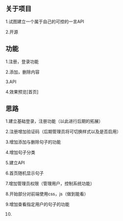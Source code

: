 ## 关于项目
1.试图建立一个属于自己的可控的一言API

2.开源

## 功能
1.注册，登录功能

2.添加，删除内容

3.API

4.效果预览[首页]

## 思路
1.建立基础登录，注册功能（以此进行后期的拓展）

2.注册增加验证码（后期管理员将可切换样式以及是否启用）

3.增加添加与删除句子的功能

4.增加句子分类

5.建立API

6.首页随机显示句子

7.增加管理员权限（管理用户，控制系统功能）

8.开始部分对前端使用css，js（做到能看）

9.增加查看指定用户的句子的功能

10.